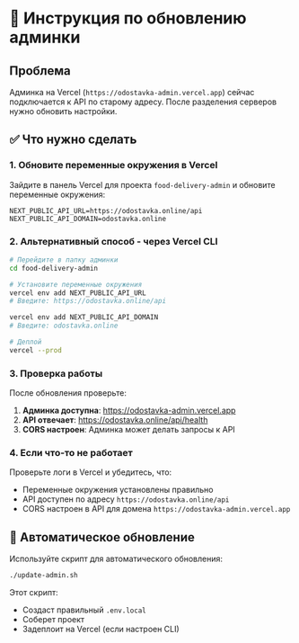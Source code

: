 # 🔧 Инструкция по обновлению админки

## Проблема
Админка на Vercel (`https://odostavka-admin.vercel.app`) сейчас подключается к API по старому адресу. После разделения серверов нужно обновить настройки.

## ✅ Что нужно сделать

### 1. Обновите переменные окружения в Vercel

Зайдите в панель Vercel для проекта `food-delivery-admin` и обновите переменные окружения:

```
NEXT_PUBLIC_API_URL=https://odostavka.online/api
NEXT_PUBLIC_API_DOMAIN=odostavka.online
```

### 2. Альтернативный способ - через Vercel CLI

```bash
# Перейдите в папку админки
cd food-delivery-admin

# Установите переменные окружения
vercel env add NEXT_PUBLIC_API_URL
# Введите: https://odostavka.online/api

vercel env add NEXT_PUBLIC_API_DOMAIN  
# Введите: odostavka.online

# Деплой
vercel --prod
```

### 3. Проверка работы

После обновления проверьте:

1. **Админка доступна**: https://odostavka-admin.vercel.app
2. **API отвечает**: https://odostavka.online/api/health
3. **CORS настроен**: Админка может делать запросы к API

### 4. Если что-то не работает

Проверьте логи в Vercel и убедитесь, что:
- Переменные окружения установлены правильно
- API доступен по адресу `https://odostavka.online/api`
- CORS настроен в API для домена `https://odostavka-admin.vercel.app`

## 🔄 Автоматическое обновление

Используйте скрипт для автоматического обновления:

```bash
./update-admin.sh
```

Этот скрипт:
- Создаст правильный `.env.local`
- Соберет проект
- Задеплоит на Vercel (если настроен CLI)
